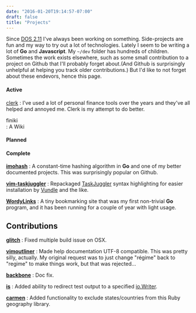 ```yaml
---
date: "2016-01-20T19:14:57-07:00"
draft: false
title: "Projects"
---
```


Since [DOS 2.11](https://en.wikipedia.org/wiki/DOS) I've always been working on something. Side-projects are fun and my way to try out a lot of technologies. Lately I seem to be writing a lot of **Go** and **Javascript**. My `~/dev` folder has hundreds of children. Sometimes the work exists elsewhere, such as some small contribution to a project on Github that I'll probably forget about.(And Github is surprisingly unhelpful at helping you track older contributions.) But I'd like to not forget about these endevors, hence this page.

#### Active
[clerk](https://github.com/kalafut/clerk)
: I've used a lot of personal finance tools over the years and they've all helped and annoyed me. Clerk is my attempt to do better.

finiki  
: A Wiki

#### Planned
#### Complete

[**imohash**](https://github.com/kalafut/imohash)
: A constant-time hashing algorithm in **Go** and one of my better documented projects. This was surprisingly popular on Github.

[**vim-taskjuggler**](https://github.com/kalafut/vim-taskjuggler)
: Repackaged [TaskJuggler](http://www.taskjuggler.org/) syntax highlighting for easier installation by [Vundle](https://github.com/VundleVim/Vundle.vim) and the like.

[**WordyLinks**](http://wordylinks.kalafut.net)
: A tiny bookmarking site that was my first non-trivial **Go** program, and it has been running for a couple of year with light usage.

## Contributions

[**glitch**](https://github.com/levicook/glitch/pull/3)
: Fixed multiple build issue on OSX.

[**vimoutliner**](https://github.com/vimoutliner/vimoutliner/pulls?q=is%3Apr+author%3Akalafut)
: Made help documentation UTF-8 compatible. This was pretty silly, actually. My original request was to just change "régime" back to "regime" to make things work, but that was rejected...

[**backbone**](https://github.com/jashkenas/backbone/pull/2889)
: Doc fix.

[**is**](https://github.com/tylerb/is/issues/2)
: Added ability to redirect test output to a specified [io.Writer](https://golang.org/pkg/io/#Writer).

[**carmen**](https://github.com/jim/carmen/commits?author=kalafut)
: Added functionality to exclude states/countries from this Ruby geography library.

